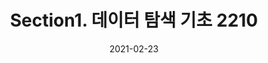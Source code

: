 ---
title:  "Section1. 데이터 탐색 기초 2210"

categories:
  - 빅데이터 분석 기사
tags: 
  - Part2. 빅데이터 탐색
  - Chapter2. 데이터 탐색
  - Section1. 데이터 탐색 기초

toc: true
toc_sticky: true
 
date: 2021-02-23
last_modified_at: 2021-02-25
---